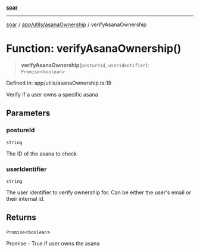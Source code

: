 [**soar**](../../../../README.md)

***

[soar](../../../../modules.md) / [app/utils/asanaOwnership](../README.md) / verifyAsanaOwnership

# Function: verifyAsanaOwnership()

> **verifyAsanaOwnership**(`postureId`, `userIdentifier`): `Promise`\<`boolean`\>

Defined in: app/utils/asanaOwnership.ts:18

Verify if a user owns a specific asana

## Parameters

### postureId

`string`

The ID of the asana to check

### userIdentifier

`string`

The user identifier to verify ownership for. Can be either the user's email or their internal id.

## Returns

`Promise`\<`boolean`\>

Promise<boolean> - True if user owns the asana
